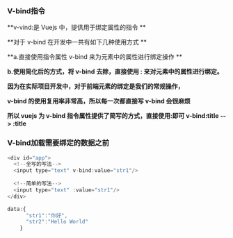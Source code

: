 ### V-bind指令

**v-vind:是 Vuejs 中，提供用于绑定属性的指令 **

**对于 v-bind 在开发中一共有如下几种使用方式 **

**a.直接使用指令属性 v-bind 来为元素中的属性进行绑定操作 **

**b.使用简化后的方式，将 v-bind 去除，直接使用 : 来对元素中的属性进行绑定。**

**因为在实际项目开发中，对于前端元素的绑定是我们的常规操作，**

**v-bind 的使用复用率非常高，所以每一次都直接写 v-bind 会很麻烦**

**所以 vuejs 为 v-bind 指令属性提供了简写的方式，直接使用:即可  v-bind:title --> :title**



### V-bind加载需要绑定的数据之前

```js
<div id="app">
  <!--全写的写法-->
  <input type="text" v-bind:value="str1"/>
      
  <!--简单的写法-->
  <input type="text" :value="str1"/>
</div>

data:{
      "str1":"你好",
      "str2":"Hello World"
    }
```

